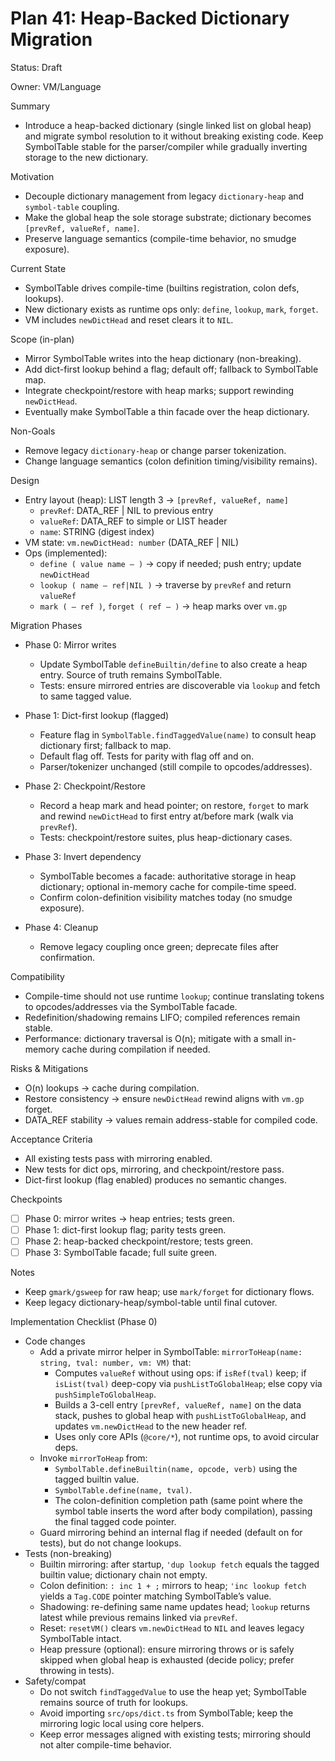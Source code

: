 # Plan 41: Heap-Backed Dictionary Migration

Status: Draft

Owner: VM/Language

Summary
- Introduce a heap-backed dictionary (single linked list on global heap) and migrate symbol resolution to it without breaking existing code. Keep SymbolTable stable for the parser/compiler while gradually inverting storage to the new dictionary.

Motivation
- Decouple dictionary management from legacy `dictionary-heap` and `symbol-table` coupling.
- Make the global heap the sole storage substrate; dictionary becomes `[prevRef, valueRef, name]`.
- Preserve language semantics (compile-time behavior, no smudge exposure).

Current State
- SymbolTable drives compile-time (builtins registration, colon defs, lookups).
- New dictionary exists as runtime ops only: `define`, `lookup`, `mark`, `forget`.
- VM includes `newDictHead` and reset clears it to `NIL`.

Scope (in-plan)
- Mirror SymbolTable writes into the heap dictionary (non-breaking).
- Add dict-first lookup behind a flag; default off; fallback to SymbolTable map.
- Integrate checkpoint/restore with heap marks; support rewinding `newDictHead`.
- Eventually make SymbolTable a thin facade over the heap dictionary.

Non-Goals
- Remove legacy `dictionary-heap` or change parser tokenization.
- Change language semantics (colon definition timing/visibility remains).

Design
- Entry layout (heap): LIST length 3 → `[prevRef, valueRef, name]`
  - `prevRef`: DATA_REF | NIL to previous entry
  - `valueRef`: DATA_REF to simple or LIST header
  - `name`: STRING (digest index)
- VM state: `vm.newDictHead: number` (DATA_REF | NIL)
- Ops (implemented):
  - `define ( value name — )` → copy if needed; push entry; update `newDictHead`
  - `lookup ( name — ref|NIL )` → traverse by `prevRef` and return `valueRef`
  - `mark ( — ref )`, `forget ( ref — )` → heap marks over `vm.gp`

Migration Phases
- Phase 0: Mirror writes
  - Update SymbolTable `defineBuiltin/define` to also create a heap entry. Source of truth remains SymbolTable.
  - Tests: ensure mirrored entries are discoverable via `lookup` and fetch to same tagged value.

- Phase 1: Dict-first lookup (flagged)
  - Feature flag in `SymbolTable.findTaggedValue(name)` to consult heap dictionary first; fallback to map.
  - Default flag off. Tests for parity with flag off and on.
  - Parser/tokenizer unchanged (still compile to opcodes/addresses).

- Phase 2: Checkpoint/Restore
  - Record a heap mark and head pointer; on restore, `forget` to mark and rewind `newDictHead` to first entry at/before mark (walk via `prevRef`).
  - Tests: checkpoint/restore suites, plus heap-dictionary cases.

- Phase 3: Invert dependency
  - SymbolTable becomes a facade: authoritative storage in heap dictionary; optional in-memory cache for compile-time speed.
  - Confirm colon-definition visibility matches today (no smudge exposure).

- Phase 4: Cleanup
  - Remove legacy coupling once green; deprecate files after confirmation.

Compatibility
- Compile-time should not use runtime `lookup`; continue translating tokens to opcodes/addresses via the SymbolTable facade.
- Redefinition/shadowing remains LIFO; compiled references remain stable.
- Performance: dictionary traversal is O(n); mitigate with a small in-memory cache during compilation if needed.

Risks & Mitigations
- O(n) lookups → cache during compilation.
- Restore consistency → ensure `newDictHead` rewind aligns with `vm.gp` forget.
- DATA_REF stability → values remain address-stable for compiled code.

Acceptance Criteria
- All existing tests pass with mirroring enabled.
- New tests for dict ops, mirroring, and checkpoint/restore pass.
- Dict-first lookup (flag enabled) produces no semantic changes.

Checkpoints
- [ ] Phase 0: mirror writes → heap entries; tests green.
- [ ] Phase 1: dict-first lookup flag; parity tests green.
- [ ] Phase 2: heap-backed checkpoint/restore; tests green.
- [ ] Phase 3: SymbolTable facade; full suite green.

Notes
- Keep `gmark/gsweep` for raw heap; use `mark/forget` for dictionary flows.
- Keep legacy dictionary-heap/symbol-table until final cutover.

Implementation Checklist (Phase 0)
- Code changes
  - Add a private mirror helper in SymbolTable: `mirrorToHeap(name: string, tval: number, vm: VM)` that:
    - Computes `valueRef` without using ops: if `isRef(tval)` keep; if `isList(tval)` deep-copy via `pushListToGlobalHeap`; else copy via `pushSimpleToGlobalHeap`.
    - Builds a 3-cell entry `[prevRef, valueRef, name]` on the data stack, pushes to global heap with `pushListToGlobalHeap`, and updates `vm.newDictHead` to the new header ref.
    - Uses only core APIs (`@core/*`), not runtime ops, to avoid circular deps.
  - Invoke `mirrorToHeap` from:
    - `SymbolTable.defineBuiltin(name, opcode, verb)` using the tagged builtin value.
    - `SymbolTable.define(name, tval)`.
    - The colon-definition completion path (same point where the symbol table inserts the word after body compilation), passing the final tagged code pointer.
  - Guard mirroring behind an internal flag if needed (default on for tests), but do not change lookups.
- Tests (non-breaking)
  - Builtin mirroring: after startup, `'dup lookup fetch` equals the tagged builtin value; dictionary chain not empty.
  - Colon definition: `: inc 1 + ;` mirrors to heap; `'inc lookup fetch` yields a `Tag.CODE` pointer matching SymbolTable’s value.
  - Shadowing: re-defining same name updates head; `lookup` returns latest while previous remains linked via `prevRef`.
  - Reset: `resetVM()` clears `vm.newDictHead` to `NIL` and leaves legacy SymbolTable intact.
  - Heap pressure (optional): ensure mirroring throws or is safely skipped when global heap is exhausted (decide policy; prefer throwing in tests).
- Safety/compat
  - Do not switch `findTaggedValue` to use the heap yet; SymbolTable remains source of truth for lookups.
  - Avoid importing `src/ops/dict.ts` from SymbolTable; keep the mirroring logic local using core helpers.
  - Keep error messages aligned with existing tests; mirroring should not alter compile-time behavior.
